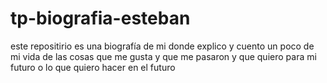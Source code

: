 # tp-biografia-esteban
este repositirio es una biografía de mi donde explico y cuento un poco de mi vida de las cosas que me gusta y que me pasaron y que quiero para mi futuro o lo que quiero hacer en el futuro
